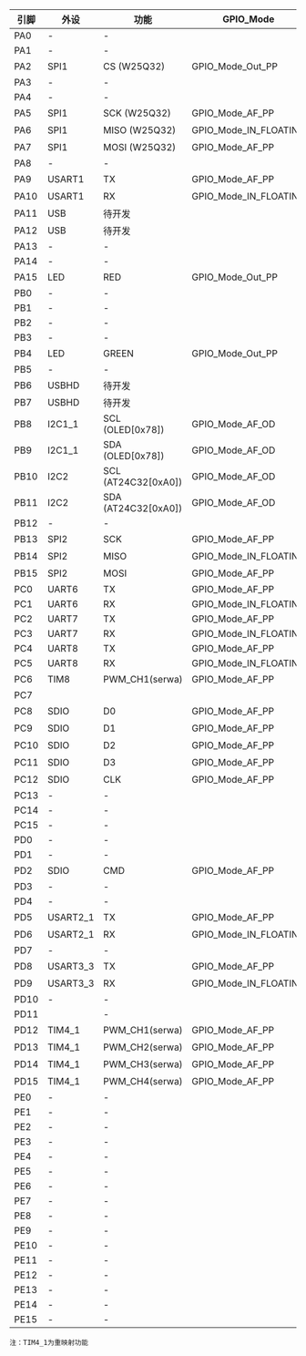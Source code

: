 | 引脚   | 外设    | 功能              | GPIO_Mode     | 是否启用 |
|--------|---------|-------------------|---------------|----------|
| PA0    | -       | -                 |               |          |
| PA1    | -       | -                 |               |          |
| PA2    | SPI1    | CS (W25Q32)       | GPIO_Mode_Out_PP | 是       |
| PA3    | -       | -                 |               |          |
| PA4    | -       | -                 |               |          |
| PA5    | SPI1    | SCK (W25Q32)      | GPIO_Mode_AF_PP | 是       |
| PA6    | SPI1    | MISO (W25Q32)     | GPIO_Mode_IN_FLOATING | 是       |
| PA7    | SPI1    | MOSI (W25Q32)     | GPIO_Mode_AF_PP | 是       |
| PA8    | -       | -                 |               |          |
| PA9    | USART1  | TX                | GPIO_Mode_AF_PP | 是       |
| PA10   | USART1  | RX                | GPIO_Mode_IN_FLOATING | 是       |
| PA11   | USB | 待开发 |  | TYPEC_0 |
| PA12   | USB | 待开发 |  | TYPEC_0 |
| PA13   | -       | -                 |               |          |
| PA14   | -       | -                 |               |          |
| PA15   | LED     | RED               | GPIO_Mode_Out_PP | 是       |
| PB0    | -       | -                 |               |          |
| PB1    | -       | -                 |               |          |
| PB2    | -       | -                 |               |          |
| PB3    | -       | -                 |               |          |
| PB4    | LED     | GREEN             | GPIO_Mode_Out_PP | 是       |
| PB5    | -       | -                 |               |          |
| PB6    | USBHD | 待开发 |  | TYPEC_1 |
| PB7    | USBHD | 待开发 |  | TYPEC_1 |
| PB8    | I2C1_1 | SCL (OLED[0x78]) | GPIO_Mode_AF_OD | 是 |
| PB9    | I2C1_1 | SDA (OLED[0x78]) | GPIO_Mode_AF_OD | 是 |
| PB10   | I2C2 | SCL (AT24C32[0xA0]) | GPIO_Mode_AF_OD | 是       |
| PB11   | I2C2 | SDA (AT24C32[0xA0]) | GPIO_Mode_AF_OD | 是       |
| PB12   | -       | -                 |               |          |
| PB13   | SPI2    | SCK               | GPIO_Mode_AF_PP | 是       |
| PB14   | SPI2    | MISO              | GPIO_Mode_IN_FLOATING | 是       |
| PB15   | SPI2    | MOSI              | GPIO_Mode_AF_PP | 是       |
| PC0    | UART6 | TX | GPIO_Mode_AF_PP |          |
| PC1    | UART6 | RX | GPIO_Mode_IN_FLOATING |          |
| PC2    | UART7 | TX | GPIO_Mode_AF_PP |          |
| PC3    | UART7 | RX | GPIO_Mode_IN_FLOATING |          |
| PC4    | UART8 | TX | GPIO_Mode_AF_PP |          |
| PC5    | UART8 | RX | GPIO_Mode_IN_FLOATING |          |
| PC6    | TIM8 | PWM_CH1(serwa) | GPIO_Mode_AF_PP | 是 |
| PC7    |  |  |  |  |
| PC8    | SDIO | D0 | GPIO_Mode_AF_PP | 预留 |
| PC9    | SDIO | D1 | GPIO_Mode_AF_PP | 预留 |
| PC10   | SDIO | D2 | GPIO_Mode_AF_PP | 预留 |
| PC11   | SDIO | D3 | GPIO_Mode_AF_PP | 预留 |
| PC12   | SDIO | CLK | GPIO_Mode_AF_PP | 预留 |
| PC13   | -       | -                 |               |          |
| PC14   | -       | -                 |               |          |
| PC15   | -       | -                 |               |          |
| PD0    | -       | -                 |               |          |
| PD1    | -       | -                 |               |          |
| PD2    | SDIO | CMD | GPIO_Mode_AF_PP | 预留 |
| PD3    | -       | -                 |               |          |
| PD4    | -       | -                 |               |          |
| PD5    | USART2_1 | TX | GPIO_Mode_AF_PP | 是 |
| PD6    | USART2_1 | RX | GPIO_Mode_IN_FLOATING | 是 |
| PD7    | -       | -                 |               |          |
| PD8    | USART3_3 | TX | GPIO_Mode_AF_PP | 是 |
| PD9    | USART3_3 | RX | GPIO_Mode_IN_FLOATING | 是 |
| PD10   | -       | -                 |               |          |
| PD11   |  | -                 |               |          |
| PD12   | TIM4_1 | PWM_CH1(serwa) | GPIO_Mode_AF_PP | 是 |
| PD13   | TIM4_1 | PWM_CH2(serwa) | GPIO_Mode_AF_PP | 是 |
| PD14   | TIM4_1 | PWM_CH3(serwa) | GPIO_Mode_AF_PP | 是 |
| PD15   | TIM4_1 | PWM_CH4(serwa) | GPIO_Mode_AF_PP | 是 |
| PE0    | -       | -                 |               |          |
| PE1    | -       | -                 |               |          |
| PE2    | -       | -                 |               |          |
| PE3    | -       | -                 |               |          |
| PE4    | -       | -                 |               |          |
| PE5    | -       | -                 |               |          |
| PE6    | -       | -                 |               |          |
| PE7    | -       | -                 |               |          |
| PE8    | -       | -                 |               |          |
| PE9    | -       | -                 |               |          |
| PE10   | -       | -                 |               |          |
| PE11   | -       | -                 |               |          |
| PE12   | -       | -                 |               |          |
| PE13   | -       | -                 |               |          |
| PE14   | -       | -                 |               |          |
| PE15   | -       | -                 |               |          |
```注：TIM4_1为重映射功能```